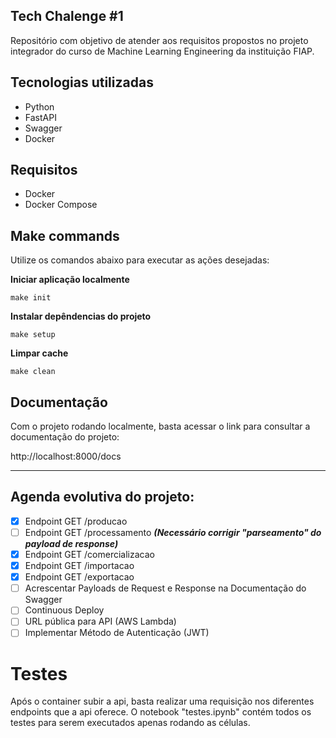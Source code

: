 ## Tech Chalenge #1
Repositório com objetivo de atender aos requisitos propostos no projeto integrador do curso de Machine Learning Engineering da instituição FIAP.

## Tecnologias utilizadas
- Python
- FastAPI
- Swagger
- Docker

## Requisitos
- Docker
- Docker Compose

## Make commands
Utilize os comandos abaixo para executar as ações desejadas:

**Iniciar aplicação localmente**

```
make init
```

**Instalar depêndencias do projeto**

```
make setup
```

**Limpar cache**

```
make clean
```

## Documentação
Com o projeto rodando localmente, basta acessar o link para consultar a documentação do projeto:

http://localhost:8000/docs
****

## Agenda evolutiva do projeto:
- [x] Endpoint GET /producao
- [ ] Endpoint GET /processamento ***(Necessário corrigir "parseamento" do payload de response)***
- [x] Endpoint GET /comercializacao
- [x] Endpoint GET /importacao
- [x] Endpoint GET /exportacao
- [ ] Acrescentar Payloads de Request e Response na Documentação do Swagger
- [ ] Continuous Deploy
- [ ] URL pública para API (AWS Lambda)
- [ ] Implementar Método de Autenticação (JWT)

# Testes
Após o container subir a api, basta realizar uma requisição nos diferentes endpoints que a api oferece. O notebook "testes.ipynb" contém todos os testes para serem executados apenas rodando as células.